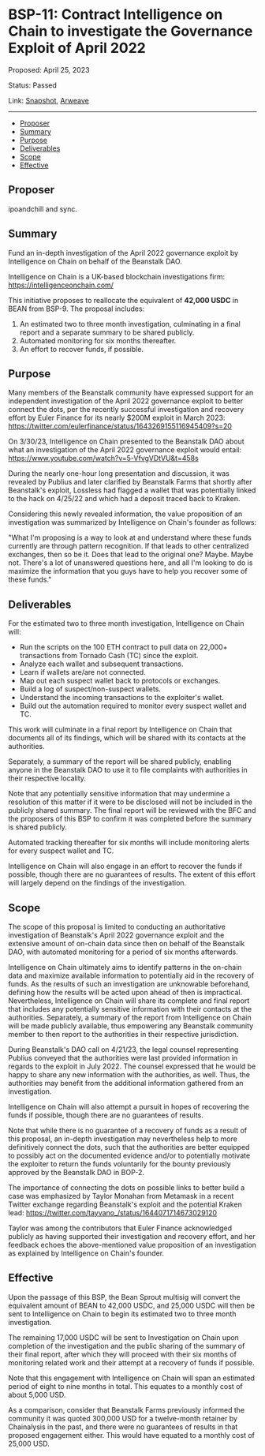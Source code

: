 # BSP-11: Contract Intelligence on Chain to investigate the Governance Exploit of April 2022

Proposed: April 25, 2023

Status: Passed

Link: [Snapshot](https://snapshot.org/#/wearebeansprout.eth/proposal/0x77e89f709c16d9b46635c22f816e7f7fcb2aeb60ecfae9de08e29dbbfbefbd4b), [Arweave](https://arweave.net/pQk_U8vWwyk_ixLDkoRmIscqVhvIdzHNzYYEIHPEpN8)

---

- [Proposer](#proposer)
- [Summary](#summary)
- [Purpose](#purpose)
- [Deliverables](#deliverables)
- [Scope](#scope)
- [Effective](#effective)

## Proposer

ipoandchill and sync.

## Summary
Fund an in-depth investigation of the April 2022 governance exploit by Intelligence on Chain on behalf of the Beanstalk DAO.

Intelligence on Chain is a UK-based blockchain investigations firm: https://intelligenceonchain.com/

This initiative proposes to reallocate the equivalent of **42,000 USDC** in BEAN from BSP-9. The proposal includes:

1. An estimated two to three month investigation, culminating in a final report and a separate summary to be shared publicly.
2. Automated monitoring for six months thereafter.
3. An effort to recover funds, if possible.

## Purpose
Many members of the Beanstalk community have expressed support for an independent investigation of the April 2022 governance exploit to better connect the dots, per the recently successful investigation and recovery effort by Euler Finance for its nearly $200M exploit in March 2023: https://twitter.com/eulerfinance/status/1643269155116945409?s=20

On 3/30/23, Intelligence on Chain presented to the Beanstalk DAO about what an investigation of the April 2022 governance exploit would entail: https://www.youtube.com/watch?v=5-VfvgVDtVU&t=458s

During the nearly one-hour long presentation and discussion, it was revealed by Publius and later clarified by Beanstalk Farms that shortly after Beanstalk's exploit, Lossless had flagged a wallet that was potentially linked to the hack on 4/25/22 and which had a deposit traced back to Kraken.

Considering this newly revealed information, the value proposition of an investigation was summarized by Intelligence on Chain's founder as follows: 

"What I'm proposing is a way to look at and understand where these funds currently are through pattern recognition. If that leads to other centralized exchanges, then so be it. Does that lead to the original one? Maybe. Maybe not. There's a lot of unanswered questions here, and all I'm looking to do is maximize the information that you guys have to help you recover some of these funds." 

## Deliverables
For the estimated two to three month investigation, Intelligence on Chain will:

- Run the scripts on the 100 ETH contract to pull data on 22,000+ transactions from Tornado Cash (TC) since the exploit.
- Analyze each wallet and subsequent transactions.
- Learn if wallets are/are not connected.
- Map out each suspect wallet back to protocols or exchanges.
- Build a log of suspect/non-suspect wallets.
- Understand the incoming transactions to the exploiter's wallet.
- Build out the automation required to monitor every suspect wallet and TC.

This work will culminate in a final report by Intelligence on Chain that documents all of its findings, which will be shared with its contacts at the authorities. 

Separately, a summary of the report will be shared publicly, enabling anyone in the Beanstalk DAO to use it to file complaints with authorities in their respective locality.

Note that any potentially sensitive information that may undermine a resolution of this matter if it were to be disclosed will not be included in the publicly shared summary. The final report will be reviewed with the BFC and the proposers of this BSP to confirm it was completed before the summary is shared publicly.

Automated tracking thereafter for six months will include monitoring alerts for every suspect wallet and TC.

Intelligence on Chain will also engage in an effort to recover the funds if possible, though there are no guarantees of results. The extent of this effort will largely depend on the findings of the investigation.

## Scope
The scope of this proposal is limited to conducting an authoritative investigation of Beanstalk's April 2022 governance exploit and the extensive amount of on-chain data since then on behalf of the Beanstalk DAO, with automated monitoring for a period of six months afterwards.

Intelligence on Chain ultimately aims to identify patterns in the on-chain data and maximize available information to potentially aid in the recovery of funds. 
As the results of such an investigation are unknowable beforehand, defining how the results will be acted upon ahead of then is impractical. Nevertheless, Intelligence on Chain will share its complete and final report that includes any potentially sensitive information with their contacts at the authorities. Separately, a summary of the report from Intelligence on Chain will be made publicly available, thus empowering any Beanstalk community member to then report to the authorities in their respective jurisdiction.

During Beanstalk's DAO call on 4/21/23, the legal counsel representing Publius conveyed that the authorities were last provided information in regards to the exploit in July 2022. The counsel expressed that he would be happy to share any new information with the authorities, as well. Thus, the authorities may benefit from the additional information gathered from an investigation.

Intelligence on Chain will also attempt a pursuit in hopes of recovering the funds if possible, though there are no guarantees of results.

Note that while there is no guarantee of a recovery of funds as a result of this proposal, an in-depth investigation may nevertheless help to more definitively connect the dots, such that the authorities are better equipped to possibly act on the documented evidence and/or to potentially motivate the exploiter to return the funds voluntarily for the bounty previously approved by the Beanstalk DAO in BOP-2.

The importance of connecting the dots on possible links to better build a case was emphasized by Taylor Monahan from Metamask in a recent Twitter exchange regarding Beanstalk's exploit and the potential Kraken lead: https://twitter.com/tayvano_/status/1644071714673029120

Taylor was among the contributors that Euler Finance acknowledged publicly as having supported their investigation and recovery effort, and her feedback echoes the above-mentioned value proposition of an investigation as explained by Intelligence on Chain's founder. 

## Effective 
Upon the passage of this BSP, the Bean Sprout multisig will convert the equivalent amount of BEAN to 42,000 USDC, and 25,000 USDC will then be sent to Intelligence on Chain to begin its estimated two to three month investigation.

The remaining 17,000 USDC will be sent to Investigation on Chain upon completion of the investigation and the public sharing of the summary of their final report, after which they will proceed with their six months of monitoring related work and their attempt at a recovery of funds if possible.

Note that this engagement with Intelligence on Chain will span an estimated period of eight to nine months in total. This equates to a monthly cost of about 5,000 USD.

As a comparison, consider that Beanstalk Farms previously informed the community it was quoted 300,000 USD for a twelve-month retainer by Chainalysis in the past, and there were no guarantees of results in that proposed engagement either. This would have equated to a monthly cost of 25,000 USD.
